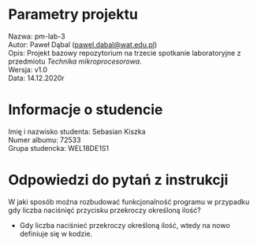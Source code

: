 # Parametry projektu

Nazwa: pm-lab-3  
Autor: Paweł Dąbal (pawel.dabal@wat.edu.pl)  
Opis: Projekt bazowy repozytorium na trzecie spotkanie laboratoryjne z przedmiotu _Technika mikroprocesorowa_.  
Wersja: v1.0  
Data: 14.12.2020r

# Informacje o studencie

Imię i nazwisko studenta: Sebasian Kiszka  
Numer albumu: 72533  
Grupa studencka: WEL18DE1S1

# Odpowiedzi do pytań z instrukcji
W jaki sposób można rozbudować funkcjonalność programu
w przypadku gdy liczba naciśnięć przycisku przekroczy określoną ilość?
- Gdy liczba naciśnieć przekroczy określoną ilość, wtedy na nowo definiuje się w kodzie.
